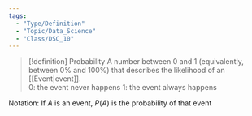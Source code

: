 ```yaml
---
tags:
  - "Type/Definition"
  - "Topic/Data_Science"
  - "Class/DSC_10"
---
```


> [!definition] Probability
> A number between 0 and 1 (equivalently, between 0% and 100%) that describes the likelihood of an [[Event|event]].  
> 0: the event never happens
> 1: the event always happens

Notation: If $A$ is an event, $P(A)$ is the probability of that event